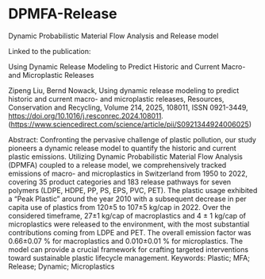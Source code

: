 # DPMFA-Release

Dynamic Probabilistic Material Flow Analysis and Release model 

Linked to the publication: 

Using Dynamic Release Modeling to Predict Historic and Current Macro- and Microplastic Releases

Zipeng Liu, Bernd Nowack,
Using dynamic release modeling to predict historic and current macro- and microplastic releases,
Resources, Conservation and Recycling,
Volume 214, 2025, 108011, ISSN 0921-3449,
https://doi.org/10.1016/j.resconrec.2024.108011.
(https://www.sciencedirect.com/science/article/pii/S0921344924006025)

Abstract: Confronting the pervasive challenge of plastic pollution, our study pioneers a dynamic release model to quantify the historic and current plastic emissions. Utilizing Dynamic Probabilistic Material Flow Analysis (DPMFA) coupled to a release model, we comprehensively tracked emissions of macro- and microplastics in Switzerland from 1950 to 2022, covering 35 product categories and 183 release pathways for seven polymers (LDPE, HDPE, PP, PS, EPS, PVC, PET). The plastic usage exhibited a “Peak Plastic” around the year 2010 with a subsequent decrease in per capita use of plastics from 120±5 to 107±5 kg/cap in 2022. Over the considered timeframe, 27±1 kg/cap of macroplastics and 4 ± 1 kg/cap of microplastics were released to the environment, with the most substantial contributions coming from LDPE and PET. The overall emission factor was 0.66±0.07 % for macroplastics and 0.010±0.01 % for microplastics. The model can provide a crucial framework for crafting targeted interventions toward sustainable plastic lifecycle management.
Keywords: Plastic; MFA; Release; Dynamic; Microplastics
